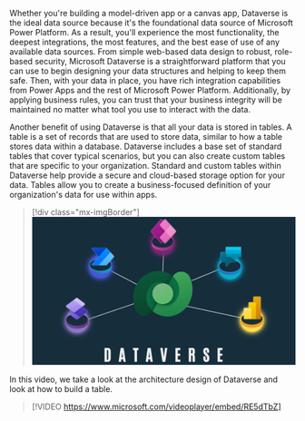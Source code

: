 Whether you're building a model-driven app or a canvas app, Dataverse is the ideal data source because it's the foundational data source of Microsoft Power Platform. As a result, you'll experience the most functionality, the deepest integrations, the most features, and the best ease of use of any available data sources. From simple web-based data design to robust, role-based security, Microsoft Dataverse is a straightforward platform that you can use to begin designing your data structures and helping to keep them safe. Then, with your data in place, you have rich integration capabilities from Power Apps and the rest of Microsoft Power Platform. Additionally, by applying business rules, you can trust that your business integrity will be maintained no matter what tool you use to interact with the data.

Another benefit of using Dataverse is that all your data is stored in tables. A table is a set of records that are used to store data, similar to how a table stores data within a database. Dataverse includes a base set of standard tables that cover typical scenarios, but you can also create custom tables that are specific to your organization. Standard and custom tables within Dataverse help provide a secure and cloud-based storage option for your data. Tables allow you to create a business-focused definition of your organization\'s data for use within apps.

> [!div class="mx-imgBorder"]
> [![Diagram of Dataverse and Power Platform.](../media/dataverse.png)](../media/dataverse.png#lightbox)

In this video, we take a look at the architecture design of Dataverse and look at how to build a table.

> [!VIDEO https://www.microsoft.com/videoplayer/embed/RE5dTbZ]
